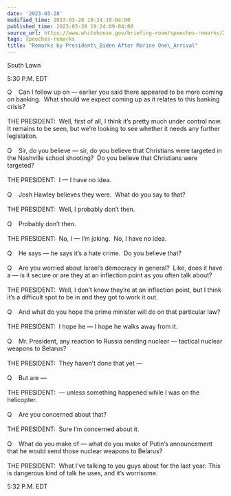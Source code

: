 ```yaml
---
date: '2023-03-28'
modified_time: 2023-03-28 19:24:10-04:00
published_time: 2023-03-28 19:24:09-04:00
source_url: https://www.whitehouse.gov/briefing-room/speeches-remarks/2023/03/28/remarks-by-president-biden-after-marine-one-arrival-19/
tags: speeches-remarks
title: "Remarks by President\_Biden After Marine One\_Arrival"
---
```

 
South Lawn

5:30 P.M. EDT

Q    Can I follow up on — earlier you said there appeared to be more
coming on banking.  What should we expect coming up as it relates to
this banking crisis?  
   
THE PRESIDENT:  Well, first of all, I think it’s pretty much under
control now.  It remains to be seen, but we’re looking to see whether it
needs any further legislation.  
   
Q    Sir, do you believe — sir, do you believe that Christians were
targeted in the Nashville school shooting?  Do you believe that
Christians were targeted?  
   
THE PRESIDENT:  I — I have no idea.  
   
Q    Josh Hawley believes they were.  What do you say to that?  
   
THE PRESIDENT:  Well, I probably don’t then.   
   
Q    Probably don’t then.  
   
THE PRESIDENT:  No, I — I’m joking.  No, I have no idea.  
   
Q    He says — he says it’s a hate crime.  Do you believe that?  
   
Q    Are you worried about Israel’s democracy in general?  Like, does it
have a — is it secure or are they at an inflection point as you often
talk about?  
   
THE PRESIDENT:  Well, I don’t know they’re at an inflection point, but I
think it’s a difficult spot to be in and they got to work it out.  
   
Q    And what do you hope the prime minister will do on that particular
law?  
   
THE PRESIDENT:  I hope he — I hope he walks away from it.  
   
Q    Mr. President, any reaction to Russia sending nuclear — tactical
nuclear weapons to Belarus?  
   
THE PRESIDENT:  They haven’t done that yet —  
   
Q    But are —  
   
THE PRESIDENT:  — unless something happened while I was on the
helicopter.  
   
Q    Are you concerned about that?  
   
THE PRESIDENT:  Sure I’m concerned about it.  
   
Q    What do you make of — what do you make of Putin’s announcement that
he would send those nuclear weapons to Belarus?  
   
THE PRESIDENT:  What I’ve talking to you guys about for the last year:
This is dangerous kind of talk he uses, and it’s worrisome.

5:32 P.M. EDT
